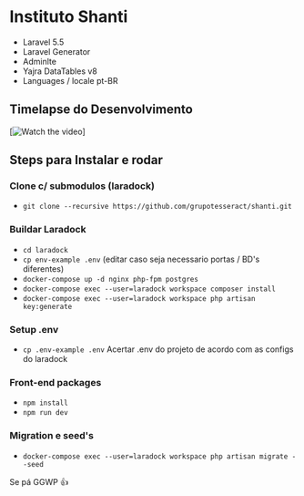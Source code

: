 
# Instituto Shanti 

- Laravel 5.5
- Laravel Generator
- Adminlte
- Yajra DataTables v8
- Languages / locale pt-BR

## Timelapse do Desenvolvimento
[![Watch the video](https://youtu.be/h9nZ7bwLjII)]

## Steps para Instalar e rodar

### Clone c/ submodulos (laradock)
- `git clone --recursive https://github.com/grupotesseract/shanti.git`

### Buildar Laradock
- `cd laradock`
- `cp env-example .env` (editar caso seja necessario portas / BD's diferentes)
- `docker-compose up -d nginx php-fpm postgres`
- `docker-compose exec --user=laradock workspace composer install`
- `docker-compose exec --user=laradock workspace php artisan key:generate`

### Setup .env
- `cp .env-example .env`
Acertar .env do projeto de acordo com as configs do laradock

### Front-end packages
- `npm install`
- `npm run dev`

### Migration e seed's
- `docker-compose exec --user=laradock workspace php artisan migrate --seed`

Se pá GGWP :+1:
